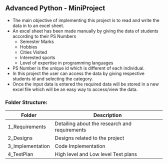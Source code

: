## Advanced Python - MiniProject
* The main objective of implementing this project is to read and write the data in to an excel sheet.
* An excel sheet has been made manually by giving the data of students according to their PS Numbers 
    * Semester Marks
    * Hobbies
    * Cities Visited
    * Interested sports
    * Level of expertise in programming languages
* PS Number is the unique id which is different of each individual.
* In this project the user can access the data by giving respective students id and selecting the category.
* Once the input data is entered the required data will be stored in a new excel file which will be an easy way to access/view the data.
### Folder Structure:
|Folder|Description|
|-------|----------|
|1_Requirements|Detailing about the research and requirements|
|2_Designs|Designs related to the project|
|3_Implementation|Code Implementation|
|4_TestPlan|High level and Low level Test plans|